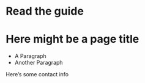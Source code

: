 # Read the guide

# Here might be a page title

- A Paragraph
- Another Paragraph

Here’s some contact info
